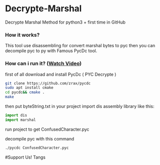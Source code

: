 # Decrypte-Marshal
Decrypte Marshal Method for python3 + first time in GitHub 

### How it works?

This tool use disassembling for convert marshal bytes to pyc
then you can decompile pyc to py with Famous PycDc tool.

### How can i run it? ([Watch Video](https://raw.githubusercontent.com/ConfusedCharacter/Decrypte-Marshal/main/4_5942911484009912592.mp4))

first of all download and install PycDc ( PYC Decrypte )

```bash
git clone https://github.com/zrax/pycdc
sudo apt install cmake
cd pycdc&& cmake .
make
```

then put byteString.txt in your project
import dis assembly library like this:
```python
import dis
import marshal
```
run project to get ConfusedCharacter.pyc

decompile pyc with this command

```bash
./pycdc ConfusedCharacter.pyc
```

#Support Us!
Tangs
